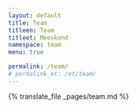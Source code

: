 ```yaml
---
layout: default
title: Team
titleen: Team
titleet: Meeskond
namespace: team
menu: true

permalink: /team/
# permalink_et: /et/team/
---
```


{% translate_file _pages/team.md %}
